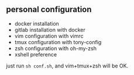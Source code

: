 ## personal configuration

- docker installation
- gitlab installation with docker
- vim configuration with vimrc
- tmux configuration with tony-config
- zsh configuration with oh-my-zsh
- xshell preference

just run `sh conf.sh`, and vim+tmux+zsh will be OK.
